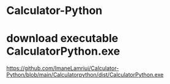 # Calculator-Python
# download executable CalculatorPython.exe
https://github.com/ImaneLamriui/Calculator-Python/blob/main/Calculatorpython/dist/CalculatorPython.exe
